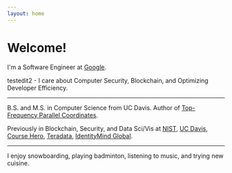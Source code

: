 ```yaml
---
layout: home
---
```

# Welcome!

I'm a Software Engineer at [Google](https://www.google.com/).

testedit2 - I care about Computer Security, Blockchain, and Optimizing Developer Efficiency.

---

B.S. and M.S. in Computer Science from UC Davis. Author of [Top-Frequency Parallel Coordinates](https://arxiv.org/abs/1709.00665).

Previously in Blockchain, Security, and Data Sci/Vis at [NIST](https://www.nist.gov), [UC Davis](https://www.cs.ucdavis.edu), [Course Hero](https://www.coursehero.com), [Teradata](https://www.teradata.com), [IdentityMind Global](https://www.identitymindglobal.com).


---

I enjoy snowboarding, playing badminton, listening to music, and trying new cuisine. 
